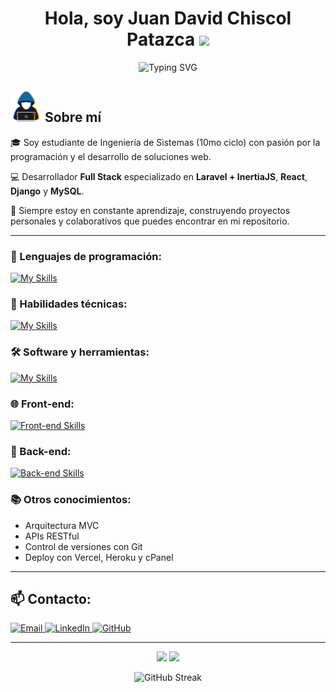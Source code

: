<h1 align="center">
  <b>Hola, soy Juan David Chiscol Patazca</b>
  <img src="https://media.giphy.com/media/hvRJCLFzcasrR4ia7z/giphy.gif" width="35">
</h1>

<p align="center">
  <img src="https://readme-typing-svg.herokuapp.com?font=Fira+Code&color=36BCF7&size=28&center=true&vCenter=true&width=900&height=80&lines=Full+Stack+Developer+%F0%9F%92%BB;Ingeniero+de+Sistemas+%F0%9F%93%96;Apasionado+por+el+Desarrollo+Web+%F0%9F%92%8E;Laravel+%7C+InertiaJS+%7C+React+%7C+Django" alt="Typing SVG">
</p>

## <picture><img src="https://github.com/0xAbdulKhalid/0xAbdulKhalid/raw/main/assets/mdImages/about_me.gif" width="50px"></picture> **Sobre mí**

🎓 Soy estudiante de Ingeniería de Sistemas (10mo ciclo) con pasión por la programación y el desarrollo de soluciones web.

💻 Desarrollador **Full Stack** especializado en **Laravel + InertiaJS**, **React**, **Django** y **MySQL**.

🚀 Siempre estoy en constante aprendizaje, construyendo proyectos personales y colaborativos que puedes encontrar en mi repositorio.

---

### 🚀 Lenguajes de programación:
[![My Skills](https://skillicons.dev/icons?i=php,py,java,js,ts&perline=6)](https://skillicons.dev)

### 🧠 Habilidades técnicas:
[![My Skills](https://skillicons.dev/icons?i=git,github,docker&perline=6)](https://skillicons.dev)

### 🛠️ Software y herramientas:
[![My Skills](https://skillicons.dev/icons?i=vscode,figma,postman,photoshop&perline=6)](https://skillicons.dev)

### 🌐 Front-end:
[![Front-end Skills](https://skillicons.dev/icons?i=html,css,tailwind,bootstrap,react,vite,inertia&perline=6)](https://skillicons.dev)

### 🧩 Back-end:
[![Back-end Skills](https://skillicons.dev/icons?i=laravel,php,django,flask,mysql,postgres&perline=6)](https://skillicons.dev)

### 📚 Otros conocimientos:
- Arquitectura MVC
- APIs RESTful
- Control de versiones con Git
- Deploy con Vercel, Heroku y cPanel

---

## 📫 Contacto:
<p align="left">
  <a href="mailto:chiscolpatazcajuandavid@gmail.com">
    <img alt="Email" src="https://img.shields.io/badge/Email-chiscolpatazcajuandavid@gmail.com-blue?style=flat-square&logo=gmail">
  </a>
  <a href="https://www.linkedin.com/in/juan-david-chiscol-patazca/">
    <img alt="LinkedIn" src="https://img.shields.io/badge/LinkedIn-Juan%20David-blue?style=flat-square&logo=linkedin">
  </a>
  <a href="https://github.com/JuanDavidCP">
    <img alt="GitHub" src="https://img.shields.io/badge/GitHub-JuanDavidCP-black?style=flat-square&logo=github">
  </a>
</p>

---

<p align="center">
  <img src="https://github-readme-stats.vercel.app/api?username=JuanDavidCP&show_icons=true&theme=tokyonight" height="180px"/>
  <img src="https://github-readme-stats.vercel.app/api/top-langs/?username=JuanDavidCP&layout=compact&theme=tokyonight" height="180px"/>
</p>

<p align="center">
  <img src="https://github-readme-streak-stats.herokuapp.com/?user=JuanDavidCP&theme=tokyonight" alt="GitHub Streak" />
</p>
